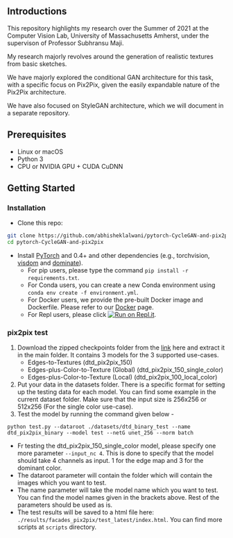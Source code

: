 ## Introductions
This repository highlights my research over the Summer of 2021 at the Computer Vision Lab, University of Massachusetts Amherst, under the supervison of Professor Subhransu Maji.

My research majorly revolves around the generation of realistic textures from basic sketches.

We have majorly explored the conditional GAN architecture for this task, with a specific focus on Pix2Pix, given the easily expandable nature of the Pix2Pix architecture.

We have also focused on StyleGAN architecture, which we will document in a separate repository.

## Prerequisites
- Linux or macOS
- Python 3
- CPU or NVIDIA GPU + CUDA CuDNN

## Getting Started
### Installation

- Clone this repo:
```bash
git clone https://github.com/abhisheklalwani/pytorch-CycleGAN-and-pix2pix.git
cd pytorch-CycleGAN-and-pix2pix
```

- Install [PyTorch](http://pytorch.org) and 0.4+ and other dependencies (e.g., torchvision, [visdom](https://github.com/facebookresearch/visdom) and [dominate](https://github.com/Knio/dominate)).
  - For pip users, please type the command `pip install -r requirements.txt`.
  - For Conda users, you can create a new Conda environment using `conda env create -f environment.yml`.
  - For Docker users, we provide the pre-built Docker image and Dockerfile. Please refer to our [Docker](docs/docker.md) page.
  - For Repl users, please click [![Run on Repl.it](https://repl.it/badge/github/junyanz/pytorch-CycleGAN-and-pix2pix)](https://repl.it/github/junyanz/pytorch-CycleGAN-and-pix2pix).

### pix2pix test
1. Download the zipped checkpoints folder from the [link](https://drive.google.com/file/d/1CTyLfVdBEUra1d4pt3spc-813fK3Vk4b/view?usp=sharing) here and extract it in the main folder. It contains 3 models for the 3 supported use-cases.
    - Edges-to-Textures (dtd_pix2pix_150)
    - Edges-plus-Color-to-Texture (Global) (dtd_pix2pix_150_single_color)
    - Edges-plus-Color-to-Texture (Local) (dtd_pix2pix_100_local_color)
2. Put your data in the datasets folder. There is a specific format for setting up the testing data for each model. You can find some example in the current dataset folder. Make sure that the input size is 256x256 or 512x256 (For the single color use-case).
3. Test the model by running the command given below - 
```
python test.py --dataroot ./datasets/dtd_binary_test --name dtd_pix2pix_binary --model test --netG unet_256 --norm batch
```
- Fr testing the dtd_pix2pix_150_single_color model, please specify one more parameter ```--input_nc 4```. This is done to specify that the model should take 4 channels as input. 1 for the edge map and 3 for the dominant color.
- The dataroot parameter will contain the folder which will contain the images which you want to test.
- The name parameter will take the model name which you want to test. You can find the model names given in the brackets above. Rest of the parameters should be used as is.
- The test results will be saved to a html file here: `./results/facades_pix2pix/test_latest/index.html`. You can find more scripts at `scripts` directory.
